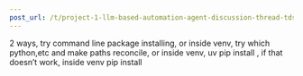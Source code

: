 ```yaml
---
post_url: /t/project-1-llm-based-automation-agent-discussion-thread-tds-jan-2025/164277/233
---
```

2 ways, try command line package installing, or inside venv, try which python,etc and make paths reconcile, or inside venv, uv pip install , if that doesn’t work, inside venv pip install